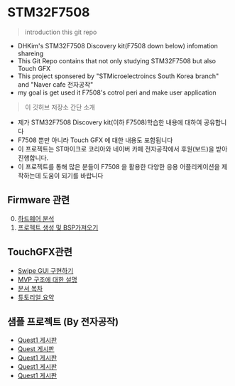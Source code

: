 # STM32F7508
 > introduction this git repo
  - DHKim's STM32F7508 Discovery kit(F7508 down below) infomation shareing
  - This Git Repo contains that not only studying STM32F7508 but also Touch GFX
  - This project sponsered by "STMicroelectroincs South Korea branch" and "Naver cafe 전자공작"
  - my goal is get used it F7508's cotrol peri and make user application
 > 이 깃허브 저장소 간단 소개
  - 제가 STM32F7508 Discovery kit(이하 F7508)학습한 내용에 대하여 공유합니다
  - F7508 뿐만 아니라 Touch GFX 에 대한 내용도 포함됩니다
  - 이 프로젝트는 ST마이크로 코리아와 네이버 카페 전자공작에서 후원(보드)을 받아 진행합니다.
  - 이 프로젝트를 통해 많은 분들이 F7508 을 활용한 다양한 응용 어플리케이션을 제작하는데 도움이 되기를 바랍니다
 ## Firmware 관련
   0. [하드웨어 분석](https://github.com/d-h-k/STM32F7508/blob/master/2_Contents/F7508_0_sch_anlz.md)
   1. [프로젝트 생성 및 BSP가져오기](https://github.com/d-h-k/STM32F7508/blob/master/2_Contents/F7580_1_project-make.md)
 ## TouchGFX관련
   - [Swipe GUI 구현하기](https://github.com/d-h-k/STM32F7508/blob/master/2_Contents/F7508_2_swipeGUI.md)
   - [MVP 구조에 대한 설명](../2_Contents/doc_TheScreenConceptandModel-View-Presenter.md)
   - [문서 목차](2_Contents\doc_index.md)
   - [튜토리얼 요약](Tutorials_Summary.md)   
 ## 샘플 프로젝트 (By 전자공작)
   - [Quest1 게시판](https://cafe.naver.com/ArticleList.nhn?search.clubid=18968931&search.menuid=1759&search.boardtype=L)
   - [Quest 게시판](https://cafe.naver.com/ArticleList.nhn?search.clubid=18968931&search.menuid=1761&search.boardtype=L)
   - [Quest1 게시판](https://cafe.naver.com/ArticleList.nhn?search.clubid=18968931&search.menuid=1762&search.boardtype=L)
   - [Quest1 게시판](https://cafe.naver.com/ArticleList.nhn?search.clubid=18968931&search.menuid=1763&search.boardtype=L)
   - [Quest1 게시판](https://cafe.naver.com/ArticleList.nhn?search.clubid=18968931&search.menuid=1764&search.boardtype=L)
